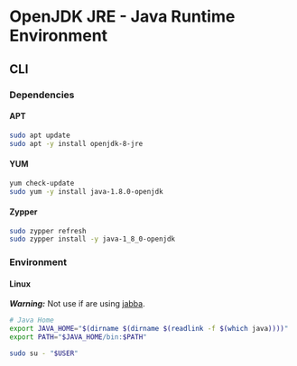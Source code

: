 # OpenJDK JRE - Java Runtime Environment

<!--
https://www.java.com/en/download/manual.jsp
-->

## CLI

### Dependencies

#### APT

```sh
sudo apt update
sudo apt -y install openjdk-8-jre
```

#### YUM

```sh
yum check-update
sudo yum -y install java-1.8.0-openjdk
```

#### Zypper

```sh
sudo zypper refresh
sudo zypper install -y java-1_8_0-openjdk
```

### Environment

#### Linux

***Warning:*** Not use if are using [jabba](/jabba.md).

```sh
# Java Home
export JAVA_HOME="$(dirname $(dirname $(readlink -f $(which java))))"
export PATH="$JAVA_HOME/bin:$PATH"
```

```sh
sudo su - "$USER"
```
